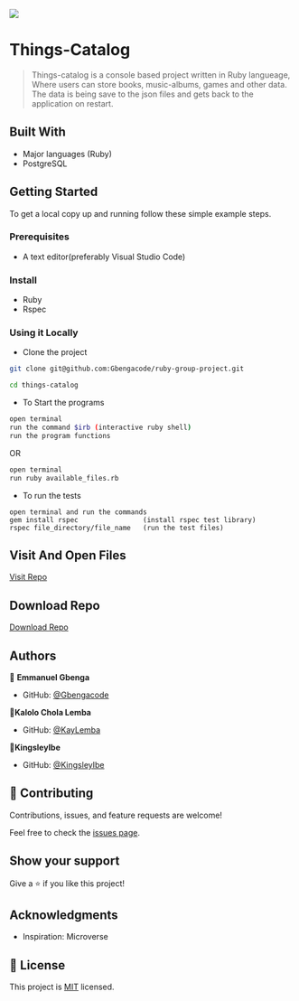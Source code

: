 ![](https://img.shields.io/badge/microverse-blueviolet)

# Things-Catalog

> Things-catalog is a console based project written in Ruby langueage, Where users can store books, music-albums, games and other data. The data is being save to the json files and gets back to the application on restart.


## Built With

- Major languages (Ruby)
- PostgreSQL

## Getting Started

To get a local copy up and running follow these simple example steps.

### Prerequisites
- A text editor(preferably Visual Studio Code)

### Install
- Ruby
- Rspec

### Using it Locally

- Clone the project

```bash 
git clone git@github.com:Gbengacode/ruby-group-project.git

cd things-catalog
```

- To Start the programs
```bash
open terminal
run the command $irb (interactive ruby shell)
run the program functions
```

OR 

```bash
open terminal
run ruby available_files.rb
```

- To run the tests
```baash
open terminal and run the commands
gem install rspec                (install rspec test library)
rspec file_directory/file_name   (run the test files)
```

## Visit And Open Files

[Visit Repo](https://github.com/Gbengacode/ruby-group-project)

## Download Repo

[Download Repo](https://github.com/Gbengacode/ruby-group-project/archive/refs/heads/dev.zip)


## Authors

👤 **Emmanuel Gbenga**

- GitHub: [@Gbengacode](https://github.com/Gbengacode)


 👤**Kalolo Chola Lemba**

- GitHub: [@KayLemba](https://github.com/KayLemba)


 👤**KingsleyIbe**

- GitHub: [@KingsleyIbe](https://github.com/https://github.com/KingsleyIbe)


## 🤝 Contributing

Contributions, issues, and feature requests are welcome!

Feel free to check the [issues page](https://github.com/Gbengacode/ruby-group-project/issues).

## Show your support

Give a ⭐️ if you like this project!

## Acknowledgments

- Inspiration: Microverse

## 📝 License

This project is [MIT](./LICENSE.md) licensed.